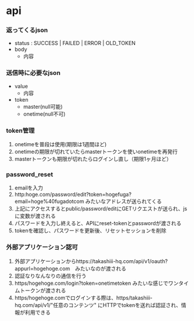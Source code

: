 # api

### 返ってくるjson

- status : SUCCESS | FAILED | ERROR | OLD_TOKEN
- body
  - 内容
  
### 送信時に必要なjson
- value
  - 内容
- token
  - master(null可能)
  - onetime(null不可)

### token管理

1. onetimeを普段は使用(期限は1週間ほど)
2. onetimeの期限が切れていたらmasterトークンを使いonetimeを再発行
3. masterトークンも期限が切れたらログインし直し（期限1ヶ月ほど）

### password_reset

1. emailを入力
2. http:hoge.com/password/edit?token=hogefuga?email=hoge%40fugadotcom みたいなアドレスが送られてくる
3. 上記にアクセスするとpublic/password/editにGETリクエストが送られ、jsに変数が渡される
4. パスワードを入力し終えると、APIにreset-tokenとpasswordが渡される
5. tokenを確認し、パスワードを更新後、リセットセッションを削除

### 外部アプリケーション認可

1. 外部アプリケーションからhttps://takashiii-hq.com/api/v1/oauth?appurl=hogehoge.com　みたいなのが渡される
2. 認証なりなんなりの通信を行う
3. https/hogehoge.com/login?token=onetimetoken みたいな感じでワンタイムトークンが渡される
4. https/hogehoge.comでログインする際は、https/takashiii-hq.com/api/v1/"任意のコンテンツ"  にHTTPでtokenを送れば認証され、情報が利用できる
